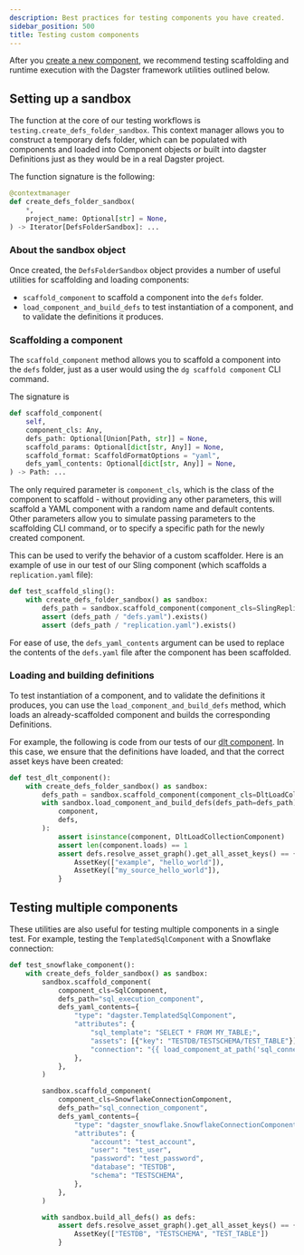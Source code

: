 ```yaml
---
description: Best practices for testing components you have created.
sidebar_position: 500
title: Testing custom components
---
```


After you [create a new component](/guides/build/components/creating-new-components/creating-and-registering-a-component), we recommend testing scaffolding and runtime execution with the Dagster framework utilities outlined below.

## Setting up a sandbox

The function at the core of our testing workflows is `testing.create_defs_folder_sandbox`. This context manager allows you to construct a temporary defs folder, which can be populated with components and loaded into Component objects or built into dagster Definitions just as they would be in a real Dagster project.

The function signature is the following:

```python
@contextmanager
def create_defs_folder_sandbox(
    *,
    project_name: Optional[str] = None,
) -> Iterator[DefsFolderSandbox]: ...
```

### About the sandbox object

Once created, the `DefsFolderSandbox` object provides a number of useful utilities for scaffolding and loading components:

* `scaffold_component` to scaffold a component into the `defs` folder.
* `load_component_and_build_defs` to test instantiation of a component, and to validate the definitions it produces.

### Scaffolding a component

The `scaffold_component` method allows you to scaffold a component into the `defs` folder, just as a user would using the `dg scaffold component` CLI command.

The signature is

```python
def scaffold_component(
    self,
    component_cls: Any,
    defs_path: Optional[Union[Path, str]] = None,
    scaffold_params: Optional[dict[str, Any]] = None,
    scaffold_format: ScaffoldFormatOptions = "yaml",
    defs_yaml_contents: Optional[dict[str, Any]] = None,
) -> Path: ...
```

The only required parameter is `component_cls`, which is the class of the component to scaffold - without providing any other parameters, this will scaffold a YAML component with a random name and default contents. Other parameters allow you to simulate passing parameters to the scaffolding CLI command, or to specify a specific path for the newly created component.

This can be used to verify the behavior of a custom scaffolder. Here is an example of use in our test of our Sling component (which scaffolds a `replication.yaml` file):

```python
def test_scaffold_sling():
    with create_defs_folder_sandbox() as sandbox:
        defs_path = sandbox.scaffold_component(component_cls=SlingReplicationCollectionComponent)
        assert (defs_path / "defs.yaml").exists()
        assert (defs_path / "replication.yaml").exists()
```

For ease of use, the `defs_yaml_contents` argument can be used to replace the contents of the `defs.yaml` file after the component has been scaffolded.

### Loading and building definitions

To test instantiation of a component, and to validate the definitions it produces, you can use the `load_component_and_build_defs` method, which loads an already-scaffolded component and builds the corresponding Definitions.

For example, the following is code from our tests of our [dlt component](/integrations/libraries/dlt). In this case, we ensure that the definitions have loaded, and that the correct asset keys have been created:

```python
def test_dlt_component():
    with create_defs_folder_sandbox() as sandbox:
        defs_path = sandbox.scaffold_component(component_cls=DltLoadCollectionComponent)
        with sandbox.load_component_and_build_defs(defs_path=defs_path) as (
            component,
            defs,
        ):
            assert isinstance(component, DltLoadCollectionComponent)
            assert len(component.loads) == 1
            assert defs.resolve_asset_graph().get_all_asset_keys() == {
                AssetKey(["example", "hello_world"]),
                AssetKey(["my_source_hello_world"]),
            }
```

## Testing multiple components

These utilities are also useful for testing multiple components in a single test. For example, testing the `TemplatedSqlComponent` with a Snowflake connection:

```python
def test_snowflake_component():
    with create_defs_folder_sandbox() as sandbox:
        sandbox.scaffold_component(
            component_cls=SqlComponent,
            defs_path="sql_execution_component",
            defs_yaml_contents={
                "type": "dagster.TemplatedSqlComponent",
                "attributes": {
                    "sql_template": "SELECT * FROM MY_TABLE;",
                    "assets": [{"key": "TESTDB/TESTSCHEMA/TEST_TABLE"}],
                    "connection": "{{ load_component_at_path('sql_connection_component') }}",
                },
            },
        )

        sandbox.scaffold_component(
            component_cls=SnowflakeConnectionComponent,
            defs_path="sql_connection_component",
            defs_yaml_contents={
                "type": "dagster_snowflake.SnowflakeConnectionComponent",
                "attributes": {
                    "account": "test_account",
                    "user": "test_user",
                    "password": "test_password",
                    "database": "TESTDB",
                    "schema": "TESTSCHEMA",
                },
            },
        )

        with sandbox.build_all_defs() as defs:
            assert defs.resolve_asset_graph().get_all_asset_keys() == {
                AssetKey(["TESTDB", "TESTSCHEMA", "TEST_TABLE"])
            }
```
